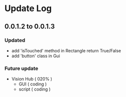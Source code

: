 # Update Log

## 0.0.1.2 to 0.0.1.3
### Updated
- add 'isTouched' method in Rectangle return True/False
- add 'button' class in Gui
### Future update
- Vision Hub    (  020%  )
    * GUI       ( coding )
    * script    ( coding )
